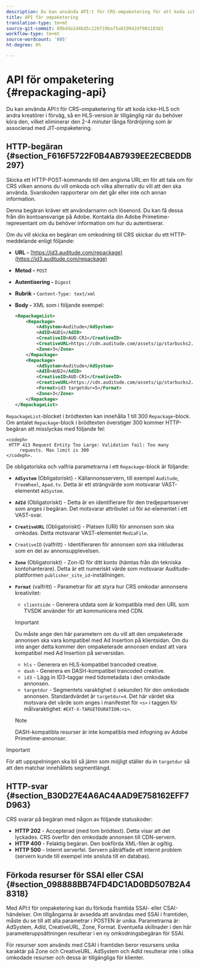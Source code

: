 ```yaml
---
description: Du kan använda API:t för CRS-ompaketering för att koda icke-HLS och andra kreatörer i förväg, så en HLS-version är tillgänglig när du behöver köra den, vilket eliminerar den 2-4 minuter långa fördröjning som är associerad med JIT-ompaketering.
title: API för ompaketering
translation-type: tm+mt
source-git-commit: 89bdda1d4bd5c126f19ba75a819942df901183d1
workflow-type: tm+mt
source-wordcount: '605'
ht-degree: 0%

---
```



# API för ompaketering {#repackaging-api}

Du kan använda API:t för CRS-ompaketering för att koda icke-HLS och andra kreatörer i förväg, så en HLS-version är tillgänglig när du behöver köra den, vilket eliminerar den 2-4 minuter långa fördröjning som är associerad med JIT-ompaketering.

## HTTP-begäran {#section_F616F5722F0B4AB7939EE2ECBEDDB297}

Skicka ett HTTP-POST-kommando till den angivna URL:en för att tala om för CRS vilken annons du vill omkoda och vilka alternativ du vill att den ska använda. Svarskoden rapporterar om det går eller inte och annan information.

Denna begäran kräver ett användarnamn och lösenord. Du kan få dessa från din kontoansvarige på Adobe. Kontakta din Adobe Primetime-representant om du behöver information om hur du autentiserar.

Om du vill skicka en begäran om omkodning till CRS skickar du ett HTTP-meddelande enligt följande:

* **URL -** [https://id3.auditude.com/repackage](https://id3.auditude.com/repackage)

* **Metod -** `POST`

* **Autentisering -** `Digest`

* **Rubrik -** `Content-Type: text/xml`

* **Body -** XML som i följande exempel:

   ```xml
   <RepackageList>
       <Repackage>
           <AdSystem>Auditude</AdSystem>
           <AdID>AUD1</AdID>
           <CreativeID>AUD-CR1</CreativeID>
           <CreativeURL>https://cdn.auditude.com/assets/ip/starbucks2.mp4</CreativeURL>
           <Zone>3</Zone>
       </Repackage>
       <Repackage>
           <AdSystem>Auditude</AdSystem>
           <AdID>AUD2</AdID>
           <CreativeID>AUD-CR1</CreativeID>
           <CreativeURL>https://cdn.auditude.com/assets/ip/starbucks2.mp4</CreativeURL>
           <Format>id3 targetdur=5</Format>
           <Zone>3</Zone>
       </Repackage>
   </RepackageList>
   ```

`RepackageList`-blocket i brödtexten kan innehålla 1 till 300 `Repackage`-block. Om antalet `Repackage`-block i brödtexten överstiger 300 kommer HTTP-begäran att misslyckas med följande fel:

```
<codeph>
 HTTP 413 Request Entity Too Large: Validation fail: Too many
     requests. Max limit is 300
</codeph>.
```


De obligatoriska och valfria parametrarna i ett `Repackage`-block är följande:

* **`AdSystem`** (Obligatoriskt) - Källannonsservern, till exempel  `Auditude`,  `FreeWheel`,  `Apad.tv`. Detta är ett strängvärde som motsvarar VAST-elementet `AdSystem`.

* **`AdId`** (Obligatoriskt) - Detta är en identifierare för den tredjepartsserver som anges i begäran. Det motsvarar attributet `id` för `Ad`-elementet i ett VAST-svar.

* **`CreativeURL`** (Obligatoriskt) - Platsen (URI) för annonsen som ska omkodas. Detta motsvarar VAST-elementet `MediaFile`.

* `CreativeID` (valfritt) - Identifieraren för annonsen som ska inkluderas som en del av annonsupplevelsen.
* **`Zone`** (Obligatoriskt) - Zon-ID för ditt konto (hämtas från din tekniska kontohanterare). Detta är ett numeriskt värde som motsvarar Auditude-plattformen `publisher_site_id`-inställningen.

* **`Format`** (valfritt) - Parametrar för att styra hur CRS omkodar annonsens kreativitet:

   * `clientside` - Generera utdata som är kompatibla med den URL som TVSDK använder för att kommunicera med CDN.
   >[!IMPORTANT]
   >
   >Du måste ange den här parametern om du vill att den ompaketerade annonsen ska vara kompatibel med Ad Insertion på klientsidan. Om du inte anger detta kommer den ompaketerade annonsen endast att vara kompatibel med Ad Insertion på serversidan.

   * `hls` - Generera en HLS-kompatibel trancoded creative.
   * `dash` - Generera en DASH-kompatibel trancoded creative.
   * `id3` - Lägg in ID3-taggar med tidsmetadata i den omkodade annonsen.
   * `targetdur` - Segmentets varaktighet (i sekunder) för den omkodade annonsen. Standardvärdet är `targetdur=4`. Det här värdet ska motsvara det värde som anges i manifestet för `<s>` i taggen för målvaraktighet: `#EXT-X-TARGETDURATION:<s>`.

   >[!NOTE]
   >
   >DASH-kompatibla resurser är inte kompatibla med infogning av Adobe Primetime-annonser.

>[!IMPORTANT]
>
>För att uppspelningen ska bli så jämn som möjligt ställer du in `targetdur` så att den matchar innehållets segmentlängd.

## HTTP-svar {#section_B30D27E4A6AC4AAD9E758162EFF7D963}

CRS svarar på begäran med någon av följande statuskoder:

* **HTTP 202**  - Accepterad (med tom brödtext). Detta visar att det lyckades. CRS överför den omkodade annonsen till CDN-servern.
* **HTTP 400**  - Felaktig begäran. Den bokförda XML-filen är ogiltig.
* **HTTP 500**  - Internt serverfel. Servern påträffade ett internt problem (servern kunde till exempel inte ansluta till en databas).

## Förkoda resurser för SSAI eller CSAI {#section_098888BB74FD4DC1AD0BD507B2A48318}

Med API:t för ompaketering kan du förkoda framtida SSAI- eller CSAI-händelser. Om tillgångarna är avsedda att användas med SSAI i framtiden, måste du se till att alla parametrar i POSTEN är unika. Parametrarna är: AdSystem, AdId, CreativeURL, Zone, Format. Eventuella skillnader i den här parameteruppsättningen resulterar i en ny omkodningsbegäran för SSAI.

För resurser som används med CSAI i framtiden beror resursens unika karaktär på Zone och CreativeURL. AdSystem och AdId resulterar inte i olika omkodade resurser och dessa är tillgängliga för klienter.
